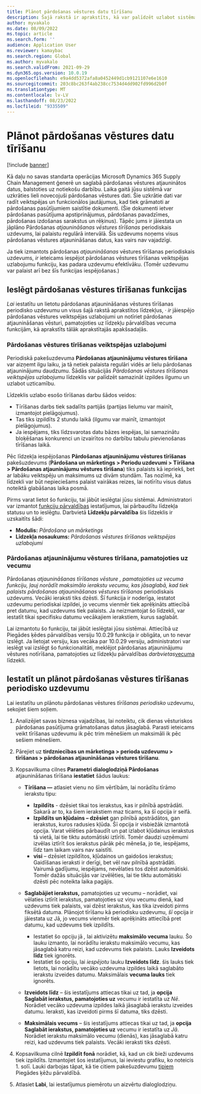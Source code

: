 ```yaml
---
title: Plānot pārdošanas vēstures datu tīrīšanu
description: Šajā rakstā ir aprakstīts, kā var palīdzēt uzlabot sistēmas veiktspēju, plānojot pārdošanas atjaunināšanas vēstures tīrīšanas periodisko uzdevumu, lai palaistu regulārā intervālā.
author: myvakalo
ms.date: 08/09/2022
ms.topic: article
ms.search.form: ''
audience: Application User
ms.reviewer: kamaybac
ms.search.region: Global
ms.author: myvakalo
ms.search.validFrom: 2021-09-29
ms.dyn365.ops.version: 10.0.19
ms.openlocfilehash: e9a4dd5372afa8a0452449d1cb9121107e6e1610
ms.sourcegitcommit: 203c8bc263f4ab238cc7534d4dd902fd996d2b0f
ms.translationtype: MT
ms.contentlocale: lv-LV
ms.lasthandoff: 08/23/2022
ms.locfileid: "9335509"
---
```

# <a name="schedule-sales-history-data-cleanup"></a>Plānot pārdošanas vēstures datu tīrīšanu

[!include [banner](../includes/banner.md)]

Kā daļu no savas standarta operācijas Microsoft Dynamics 365 Supply Chain Management ģenerē un saglabā pārdošanas vēstures atjauninātos datus, balstoties uz notiekošu darbību. Laika gaitā jūsu sistēmā var uzkrāties lieli novecojuši pārdošanas vēstures dati. Šie uzkrātie dati var radīt veiktspējas un funkcionālos jautājumus, kad tiek grāmatoti ar pārdošanas pasūtījumiem saistītie dokumenti. (Šie dokumenti ietver pārdošanas pasūtījuma apstiprinājumus, pārdošanas pavadzīmes, pārdošanas izdošanas sarakstus un rēķinus). Tāpēc jums ir jāiestata un jāplāno Pārdošanas *atjaunināšanas vēstures tīrīšanas* periodiskais uzdevums, lai palaistu regulārā intervālā. Šis uzdevums noņems visus pārdošanas vēstures atjaunināšanas datus, kas vairs nav vajadzīgi.

Ja tiek izmantots pārdošanas *atjaunināšanas* vēstures tīrīšanas periodiskais uzdevums, *ir* ieteicams iespējot pārdošanas vēstures tīrīšanas veiktspējas uzlabojumu funkciju, kas padara uzdevumu efektīvāku. (Tomēr uzdevumu var palaist arī bez šīs funkcijas iespējošanas.)

## <a name="turn-on-the-sales-history-cleanup-features"></a>Ieslēgt pārdošanas vēstures tīrīšanas funkcijas

*Lai* iestatītu un lietotu pārdošanas atjaunināšanas vēstures tīrīšanas periodisko uzdevumu un visus šajā rakstā aprakstītos līdzekļus, *·* *ir* jāiespējo pārdošanas vēstures veiktspējas uzlabojumi un notīriet pārdošanas atjaunināšanas vēsturi, pamatojoties uz līdzekļu pārvaldības vecuma funkcijām, kā aprakstīts tālāk aprakstītajās apakšsadaļās.

### <a name="sales-history-cleanup-performance-improvements"></a>Pārdošanas vēstures tīrīšanas veiktspējas uzlabojumi

Periodiskā pakešuzdevuma **Pārdošanas atjauninājumu vēstures tīrīšana** var aizņemt ilgu laiku, ja tā netiek palaista regulāri vidēs ar lielu pārdošanas atjauninājumu daudzumu. Šādās situācijās *Pārdošanas vēstures tīrīšanas veiktspējas uzlabojumu* līdzeklis var palīdzēt samazināt izpildes ilgumu un uzlabot uzticamību.

Līdzeklis uzlabo esošo tīrīšanas darbu šādos veidos:

- Tīrīšanas darbs tiek sadalīts partijās (partijas lielumu var mainīt, izmantojot pielāgojumus).
- Tas tiks izpildīts 2 stundu laikā (ilgumu var mainīt, izmantojot pielāgojumus).
- Ja iespējams, tiks līdzsvarotas datu bāzes iespējas, lai samazinātu bloķēšanas konkurenci un izvairītos no darbību tabulu pievienošanas tīrīšanas laikā.

Pēc līdzekļa iespējošanas **Pārdošanas atjauninājumu vēstures tīrīšanas** pakešuzdevums (**Pārdošana un mārketings \> Periodu uzdevumi \> Tīrīšana \> Pārdošanas atjauninājumu vēstures tīrīšana**) tiks palaists kā iepriekš, bet ar labāku veiktspēju un maksimums uz divām stundām. Tas nozīmē, ka līdzekli var būt nepieciešams palaist vairākas reizes, lai notīrītu visus datus noteiktā glabāšanas laika posmā.

Pirms varat lietot šo funkciju, tai jābūt ieslēgtai jūsu sistēmai. Administratori var izmantot [funkciju pārvaldības](../../fin-ops-core/fin-ops/get-started/feature-management/feature-management-overview.md) iestatījumus, lai pārbaudītu līdzekļa statusu un to ieslēgtu. Darbvietā **Līdzekļu pārvaldība** šis līdzeklis ir uzskaitīts šādi:

- **Modulis:** *Pārdošana un mārketings*
- **Līdzekļa nosaukums:** *Pārdošanas vēstures tīrīšanas veiktspējas uzlabojumi*

### <a name="clean-up-sales-update-history-based-on-age"></a>Pārdošanas atjauninājumu vēstures tīrīšana, pamatojoties uz vecumu

Pārdošanas *atjaunināšanas tīrīšanas vēsture* *, pamatojoties uz vecuma funkciju, ļauj norādīt maksimālo ierakstu vecumu, kas jāsaglabā, kad tiek palaists pārdošanas atjaunināšanas vēstures tīrīšanas* periodiskais uzdevums. Vecāki ieraksti tiks dzēsti. Šī funkcija ir noderīga, iestatot uzdevumu periodiskai izpildei, jo vecums vienmēr tiek aprēķināts attiecībā pret datumu, kad uzdevums tiek palaists. Ja neizmantojat šo līdzekli, var iestatīt tikai specifisku datumu vecākajiem ierakstiem, kurus saglabāt.

Lai izmantotu šo funkciju, tai jābūt ieslēgtai jūsu sistēmai. Attiecībā uz Piegādes ķēdes pārvaldības versiju 10.0.29 funkcija ir obligāta, un to nevar izslēgt. Ja lietojat versiju, kas vecāka par 10.0.29 versiju, administratori var ieslēgt vai izslēgt šo funkcionalitāti, meklējot pārdošanas atjauninājumu vēstures notīrīšana, pamatojoties uz līdzekļu pārvaldības *darbvietas*[vecuma](../../fin-ops-core/fin-ops/get-started/feature-management/feature-management-overview.md) līdzekli.

## <a name="set-up-and-schedule-the-sales-history-cleanup-periodic-task"></a>Iestatīt un plānot pārdošanas vēstures tīrīšanas periodisko uzdevumu

Lai iestatītu un plānotu pārdošanas vēstures *tīrīšanas periodisko* uzdevumu, sekojiet šiem soļiem.

1. Analizējiet savas biznesa vajadzības, lai noteiktu, cik dienas vēsturiskos pārdošanas pasūtījuma grāmatošanas datus jāsaglabā. Parasti ieteicams veikt tīrīšanas uzdevumu ik pēc trim mēnešiem un maksimāli ik pēc sešiem mēnešiem.
1. Pārejiet uz **tirdzniecības un mārketinga \> perioda uzdevumu \> tīrīšanas \> pārdošanas atjaunināšanas vēstures tīrīšanu**.
1. Kopsavilkuma cilnes **Parametri dialoglodziņā Pārdošanas** atjaunināšanas tīrīšana **iestatiet** šādus laukus:

    - **Tīrīšana —** atlasiet vienu no šīm vērtībām, lai norādītu tīrāmo ierakstu tipu:

        - **Izpildīts** - dzēsiet tikai tos ierakstus, kas ir pilnībā apstrādāti. Sakarā ar to, ka šiem ierakstiem maz ticams, ka šī opcija ir seifā.
        - **Izpildīts un kļūdains – dzēsiet** gan pilnībā apstrādātos, gan ierakstus, kuros radusies kļūda. Šī opcija ir visbiežāk izmantotā opcija. Varat vēlēties pārbaudīt un pat izlabot kļūdainus ierakstus tā vietā, lai tie tiktu automātiski iztīrīti. Tomēr daudzi uzņēmumi izvēlas iztīrīt šos ierakstus pārāk pēc mēneša, jo tie, iespējams, līdz tam laikam vairs nav saistīti.
        - **visi** – dzēsiet izpildītos, kļūdainos un gaidošos ierakstus; Gaidīšanas ieraksti ir derīgi, bet vēl nav pilnībā apstrādāti. Vairumā gadījumu, iespējams, nevēlaties tos dzēst automātiski. Tomēr dažās situācijās var izvēlēties, lai tie tiktu automātiski dzēsti pēc noteikta laika pagājis.

    - **Saglabājiet ierakstus,** pamatojoties uz vecumu – norādiet, vai vēlaties iztīrīt ierakstus, pamatojoties uz viņu vecumu dienā, kad uzdevums tiek palaists, vai dzēst ierakstus, kas tika izveidoti pirms fiksētā datuma. Plānojot tīrīšanu kā periodisku uzdevumu, *šī* opcija ir jāiestata uz Jā, jo vecums vienmēr tiek aprēķināts attiecībā pret datumu, kad uzdevums tiek izpildīts.

        - Iestatiet šo opciju jā *,* lai aktivizētu **maksimālo vecuma** lauku. Šo lauku izmanto, lai norādītu ierakstu maksimālo vecumu, kas jāsaglabā katru reizi, kad uzdevums tiek palaists. Lauks **Izveidots līdz** tiek ignorēts.
        - Iestatiet šo opciju, lai *iespējotu* lauku **Izveidots līdz**. šis lauks tiek lietots, lai norādītu vecāko uzdevuma izpildes laikā saglabāto ierakstu izveides datumu. Maksimālais **vecuma lauks** tiek ignorēts.

    - **Izveidots līdz** – šis iestatījums attiecas tikai uz tad, ja **opcija Saglabāt ierakstus, pamatojoties uz** vecumu ir iestatīta uz *Nē*. Norādiet vecāko uzdevuma izpildes laikā jāsaglabā ierakstu izveides datumu. Ieraksti, kas izveidoti pirms šī datuma, tiks dzēsti.
    - **Maksimālais vecums** – šis iestatījums attiecas tikai uz tad, ja **opcija Saglabāt ierakstus, pamatojoties uz** vecumu ir iestatīta uz *Jā*. Norādiet ierakstu maksimālo vecumu (dienās), kas jāsaglabā katru reizi, kad uzdevums tiek palaists. Vecāki ieraksti tiks dzēsti.

1. Kopsavilkuma cilnē **Izpildīt fonā** norādiet, kā, kad un cik bieži uzdevums tiek izpildīts. Izmantojiet šos iestatījumus, lai ieviestu grafiku, ko noteicis 1. solī. Lauki darbojas tāpat, kā tie citiem pakešuzdevumu [tipiem](../../fin-ops-core/dev-itpro/sysadmin/batch-processing-overview.md) Piegādes ķēžu pārvaldībā.
1. Atlasiet **Labi**, lai iestatījumus piemērotu un aizvērtu dialoglodziņu.
